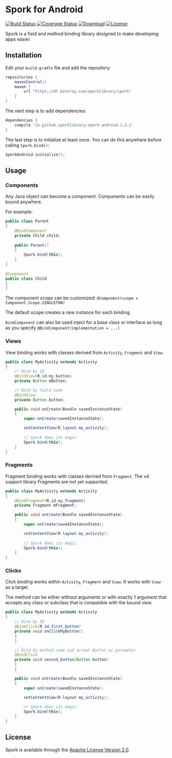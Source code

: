 # Spork for Android
[![Build Status][build-status-svg]][build-status-link]
[![Coverage Status][coverage-svg]][coverage-link]
[![Download][download-svg]][download-link]
[![License][license-svg]][license-link]

Spork is a field and method binding library designed to make developing apps easier.

## Installation

Edit your `build.gradle` file and add the repository:

```groovy
repositories {
	mavenCentral()
	maven {
		url "https://dl.bintray.com/sporklibrary/spork"
	}
}
```

The next step is to add dependencies:

```groovy
dependencies {
    compile 'io.github.sporklibrary:spork-android:1.3.2'
}
```

The last step is to initialize at least once. You can do this anywhere before calling `Spork.bind()`:

```java
SporkAndroid.initialize();
```

## Usage

### Components

Any Java object can become a component. Components can be easily bound anywhere.

For example:

```java
public class Parent
{
    @BindComponent
    private Child child;
 
    public Parent()
    {
        Spork.bind(this);
    }
}
 
@Component
public class Child
{
}
```

The component scope can be customized: `@Component(scope = Component.Scope.SINGLETON)`

The default scope creates a new instance for each binding.

`BindComponent` can also be used inject for a base class or interface as long as you specify `@BindComponent(implementation = ...)`

### Views

View binding works with classes derived from `Activity`, `Fragment` and `View`.

```java
public class MyActivity extends Activity
{
	// Bind by ID
	@BindView(R.id.my_button)
	private Button mButton;

	// Bind by field name
	@BindView
	private Button button;

	public void onCreate(Bundle savedInstanceState)
	{
		super.onCreate(savedInstanceState);

		setContentView(R.layout.my_activity);
		
		// Spork does its magic
		Spork.bind(this);
	}
}
```

### Fragments

Fragment binding works with classes derived from `Fragment`. The v4 support library Fragments are not yet supported.

```java
public class MyActivity extends Activity
{
	@BindFragment(R.id.my_fragment)
	private Fragment mFragment;

	public void onCreate(Bundle savedInstanceState)
	{
		super.onCreate(savedInstanceState);

		setContentView(R.layout.my_activity);
		
		// Spork does its magic
		Spork.bind(this);
	}
}
```

### Clicks

Click binding works within `Activity`, `Fragment` and `View`. It works with `View` as a target.

The method can be either without arguments or with exactly 1 argument that accepts any class or subclass that is compatible with the bound view.

```java
public class MyActivity extends Activity
{
	// Bind by ID
	@BindClick(R.id.first_button)
	private void onClickMyButton()
	{
	}

	// Bind by method name and accept Button as parameter
	@BindClick
	private void second_button(Button button)
	{
	}

	public void onCreate(Bundle savedInstanceState)
	{
		super.onCreate(savedInstanceState);

		setContentView(R.layout.my_activity);
		
		// Spork does its magic
		Spork.bind(this);
	}
}
```

## License

Spork is available through the [Apache License Version 2.0](http://www.apache.org/licenses/LICENSE-2.0).

[build-status-svg]: http://img.shields.io/travis/SporkLibrary/Spork-Android/master.svg?style=flat
[build-status-link]: https://travis-ci.org/SporkLibrary/Spork-Android
[coverage-svg]: https://coveralls.io/repos/github/SporkLibrary/Spork-Android/badge.svg?branch=master
[coverage-link]: https://coveralls.io/github/SporkLibrary/Spork-Android?branch=master
[download-svg]: https://api.bintray.com/packages/sporklibrary/spork/spork-android/images/download.svg
[download-link]: https://bintray.com/sporklibrary/spork/spork-android/_latestVersion
[license-svg]: https://img.shields.io/badge/license-Apache%202.0-lightgrey.svg?style=flat
[license-link]: https://github.com/SporkLibrary/Spork-Android/blob/master/LICENSE
